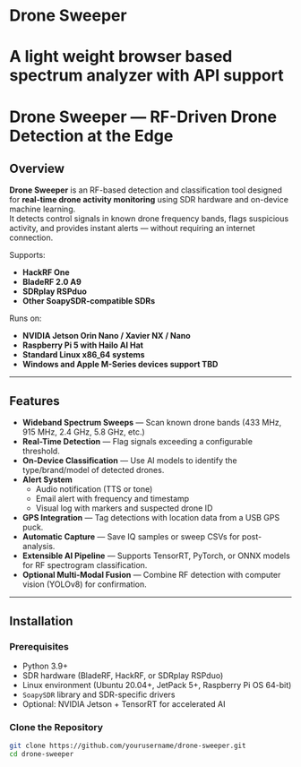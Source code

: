 # Drone Sweeper
# A light weight browser based spectrum analyzer with API support
# Drone Sweeper — RF-Driven Drone Detection at the Edge

## Overview
**Drone Sweeper** is an RF-based detection and classification tool designed for **real-time drone activity monitoring** using SDR hardware and on-device machine learning.  
It detects control signals in known drone frequency bands, flags suspicious activity, and provides instant alerts — without requiring an internet connection.

Supports:
- **HackRF One**
- **BladeRF 2.0 A9**
- **SDRplay RSPduo**
- **Other SoapySDR-compatible SDRs**

Runs on:
- **NVIDIA Jetson Orin Nano / Xavier NX / Nano**
- **Raspberry Pi 5 with Hailo AI Hat**
- **Standard Linux x86_64 systems**
- **Windows and Apple M-Series devices support TBD**

---

## Features
- **Wideband Spectrum Sweeps** — Scan known drone bands (433 MHz, 915 MHz, 2.4 GHz, 5.8 GHz, etc.)
- **Real-Time Detection** — Flag signals exceeding a configurable threshold.
- **On-Device Classification** — Use AI models to identify the type/brand/model of detected drones.
- **Alert System**
  - Audio notification (TTS or tone)
  - Email alert with frequency and timestamp
  - Visual log with markers and suspected drone ID
- **GPS Integration** — Tag detections with location data from a USB GPS puck.
- **Automatic Capture** — Save IQ samples or sweep CSVs for post-analysis.
- **Extensible AI Pipeline** — Supports TensorRT, PyTorch, or ONNX models for RF spectrogram classification.
- **Optional Multi-Modal Fusion** — Combine RF detection with computer vision (YOLOv8) for confirmation.

---

## Installation

### Prerequisites
- Python 3.9+
- SDR hardware (BladeRF, HackRF, or SDRplay RSPduo)
- Linux environment (Ubuntu 20.04+, JetPack 5+, Raspberry Pi OS 64-bit)
- `SoapySDR` library and SDR-specific drivers
- Optional: NVIDIA Jetson + TensorRT for accelerated AI

### Clone the Repository
```bash
git clone https://github.com/yourusername/drone-sweeper.git
cd drone-sweeper
